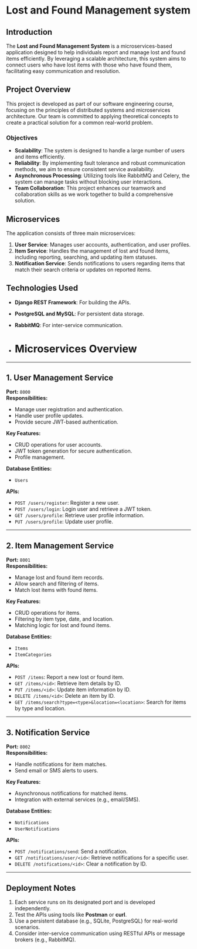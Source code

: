 # Lost and Found Management system

## Introduction

The **Lost and Found Management System** is a microservices-based application designed to help individuals report and manage lost and found items efficiently. By leveraging a scalable architecture, this system aims to connect users who have lost items with those who have found them, facilitating easy communication and resolution.

## Project Overview

This project is developed as part of our software engineering course, focusing on the principles of distributed systems and microservices architecture. Our team is committed to applying theoretical concepts to create a practical solution for a common real-world problem.

### Objectives

- **Scalability**: The system is designed to handle a large number of users and items efficiently.
- **Reliability**: By implementing fault tolerance and robust communication methods, we aim to ensure consistent service availability.
- **Asynchronous Processing**: Utilizing tools like RabbitMQ and Celery, the system can manage tasks without blocking user interactions.
- **Team Collaboration**: This project enhances our teamwork and collaboration skills as we work together to build a comprehensive solution.

## Microservices

The application consists of three main microservices:

1. **User Service**: Manages user accounts, authentication, and user profiles.
2. **Item Service**: Handles the management of lost and found items, including reporting, searching, and updating item statuses.
3. **Notification Service**: Sends notifications to users regarding items that match their search criteria or updates on reported items.

## Technologies Used

- **Django REST Framework**: For building the APIs.
- **PostgreSQL and MySQL**: For persistent data storage.
- **RabbitMQ**: For inter-service communication.

- # Microservices Overview

---

## **1. User Management Service**

**Port:** `8000`  
**Responsibilities:**  
- Manage user registration and authentication.  
- Handle user profile updates.  
- Provide secure JWT-based authentication.

**Key Features:**  
- CRUD operations for user accounts.  
- JWT token generation for secure authentication.  
- Profile management.

**Database Entities:**  
- `Users`

**APIs:**  
- `POST /users/register`: Register a new user.  
- `POST /users/login`: Login user and retrieve a JWT token.  
- `GET /users/profile`: Retrieve user profile information.  
- `PUT /users/profile`: Update user profile.

---

## **2. Item Management Service**

**Port:** `8001`  
**Responsibilities:**  
- Manage lost and found item records.  
- Allow search and filtering of items.  
- Match lost items with found items.

**Key Features:**  
- CRUD operations for items.  
- Filtering by item type, date, and location.  
- Matching logic for lost and found items.

**Database Entities:**  
- `Items`  
- `ItemCategories`

**APIs:**  
- `POST /items`: Report a new lost or found item.  
- `GET /items/<id>`: Retrieve item details by ID.  
- `PUT /items/<id>`: Update item information by ID.  
- `DELETE /items/<id>`: Delete an item by ID.  
- `GET /items/search?type=<type>&location=<location>`: Search for items by type and location.

---

## **3. Notification Service**

**Port:** `8002`  
**Responsibilities:**  
- Handle notifications for item matches.  
- Send email or SMS alerts to users.

**Key Features:**  
- Asynchronous notifications for matched items.  
- Integration with external services (e.g., email/SMS).

**Database Entities:**  
- `Notifications`  
- `UserNotifications`

**APIs:**  
- `POST /notifications/send`: Send a notification.  
- `GET /notifications/user/<id>`: Retrieve notifications for a specific user.  
- `DELETE /notifications/<id>`: Clear a notification by ID.

---

## Deployment Notes
1. Each service runs on its designated port and is developed independently.  
2. Test the APIs using tools like **Postman** or **curl**.  
3. Use a persistent database (e.g., SQLite, PostgreSQL) for real-world scenarios.  
4. Consider inter-service communication using RESTful APIs or message brokers (e.g., RabbitMQ).  


